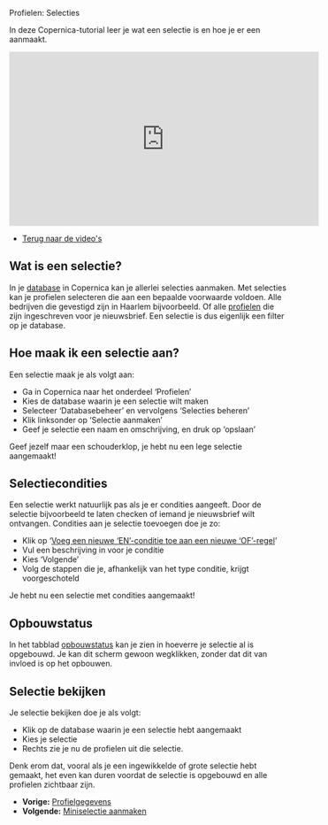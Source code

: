 Profielen: Selecties

In deze Copernica-tutorial leer je wat een selectie is en hoe je er een
aanmaakt.

<iframe width="560" height="315" src="https://www.youtube.com/embed/y9vXCAjs8mk?list=PLgCg-YR2FABaNJPDwzCOUhoCZAzwFPQoj" frameborder="0" allowfullscreen="allowfullscreen">  </iframe>

-   [Terug naar de
    video's](./video-tutorials.md "Video's")

Wat is een selectie?
--------------------

In je [database](./profiles-creating-a-database.md) in
Copernica kan je allerlei selecties aanmaken. Met selecties kan je
profielen selecteren die aan een bepaalde voorwaarde voldoen. Alle
bedrijven die gevestigd zijn in Haarlem bijvoorbeeld. Of alle
[profielen](./profiles-profile-data.md) die
zijn ingeschreven voor je nieuwsbrief. Een selectie is dus eigenlijk een
filter op je database.

Hoe maak ik een selectie aan?
-----------------------------

Een selectie maak je als volgt aan:

-   Ga in Copernica naar het onderdeel ‘Profielen’
-   Kies de database waarin je een selectie wilt maken
-   Selecteer ‘Databasebeheer’ en vervolgens ‘Selecties beheren’
-   Klik linksonder op ‘Selectie aanmaken’
-   Geef je selectie een naam en omschrijving, en druk op ‘opslaan’

Geef jezelf maar een schouderklop, je hebt nu een lege selectie
aangemaakt!

Selectiecondities
-----------------

Een selectie werkt natuurlijk pas als je er condities aangeeft. Door de
selectie bijvoorbeeld te laten checken of iemand je nieuwsbrief wilt
ontvangen. Condities aan je selectie toevoegen doe je zo:

-   Klik op ‘[Voeg een nieuwe ‘EN’-conditie toe aan een nieuwe
    ‘OF’-regel](./or-and-and-selection-conditions.md)’
-   Vul een beschrijving in voor je conditie
-   Kies ‘Volgende’
-   Volg de stappen die je, afhankelijk van het type conditie, krijgt
    voorgeschoteld

Je hebt nu een selectie met condities aangemaakt!

Opbouwstatus
------------

In het tabblad [opbouwstatus](./is-my-selection-miniselection-up-to-date.md)
kan je zien in hoeverre je selectie al is opgebouwd. Je kan dit scherm
gewoon wegklikken, zonder dat dit van invloed is op het opbouwen.

Selectie bekijken
-----------------

Je selectie bekijken doe je als volgt:

-   Klik op de database waarin je een selectie hebt aangemaakt
-   Kies je selectie
-   Rechts zie je nu de profielen uit die selectie.

Denk erom dat, vooral als je een ingewikkelde of grote selectie hebt
gemaakt, het even kan duren voordat de selectie is opgebouwd en alle
profielen zichtbaar zijn.

-   **Vorige:**
    [Profielgegevens](./profiles-profile-data.md "Profielen: Profielgegevens")
-   **Volgende:** [Miniselectie
    aanmaken](./profiles-creating-a-miniselection.md "Profielen: Miniselectie aanmaken")

